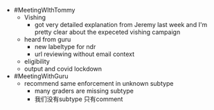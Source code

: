 - #MeetingWIthTommy
	- Vishing
		- got very detailed explanation from Jeremy last week and I'm pretty clear about the expeceted vishing campaign
	- heard from guru
		- new labeltype for ndr
		- url reviewing without email context
	- eligibility
	- output and covid lockdown
- #MeetingWithGuru
	- recommend same enforcement in unknown subtype
		- many graders are missing subtype
		- 我们没有subtype 只有comment